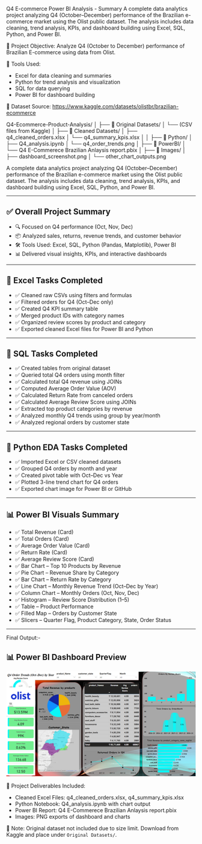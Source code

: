 
Q4 E-commerce Power BI Analysis - Summary
A complete data analytics project analyzing Q4 (October–December) performance of the Brazilian e-commerce market using the Olist public dataset.
The analysis includes data cleaning, trend analysis, KPIs, and dashboard building using Excel, SQL, Python, and Power BI.

🔹 Project Objective:
Analyze Q4 (October to December) performance of Brazilian E-commerce using data from Olist.

🔹 Tools Used:
- Excel for data cleaning and summaries
- Python for trend analysis and visualization
- SQL for data querying
- Power BI for dashboard building

🔹 Dataset Source:
https://www.kaggle.com/datasets/olistbr/brazilian-ecommerce


Q4-Ecommerce-Product-Analysis/
│
├── 📁 Original Datasets/
│   └── (CSV files from Kaggle)
│
├── 📁 Cleaned Datasets/
│   ├── q4_cleaned_orders.xlsx
│   └── q4_summary_kpis.xlsx
│
│
├── 📁 Python/
│   ├── Q4_analysis.ipynb
│   └── q4_order_trends.png
│
├── 📁 PowerBI/
│   └── Q4 E-Commerece Brazilian Anlaysis report.pbix
│
├── 📁 Images/
│   ├── dashboard_screenshot.png
│   └── other_chart_outputs.png

 
A complete data analytics project analyzing Q4 (October–December) performance of the Brazilian e-commerce market using the Olist public dataset. The analysis includes data cleaning, trend analysis, KPIs, and dashboard building using Excel, SQL, Python, and Power BI.

---

## ✅ Overall Project Summary

- 🔍 Focused on Q4 performance (Oct, Nov, Dec)  
- 📦 Analyzed sales, returns, revenue trends, and customer behavior  
- 🛠 Tools Used: Excel, SQL, Python (Pandas, Matplotlib), Power BI  
- 📊 Delivered visual insights, KPIs, and interactive dashboards  

---

## 📘 Excel Tasks Completed

- ✅ Cleaned raw CSVs using filters and formulas  
- ✅ Filtered orders for Q4 (Oct–Dec only)  
- ✅ Created Q4 KPI summary table  
- ✅ Merged product IDs with category names  
- ✅ Organized review scores by product and category  
- ✅ Exported cleaned Excel files for Power BI and Python  

---

## 🧾 SQL Tasks Completed

- ✅ Created tables from original dataset  
- ✅ Queried total Q4 orders using month filter  
- ✅ Calculated total Q4 revenue using JOINs  
- ✅ Computed Average Order Value (AOV)  
- ✅ Calculated Return Rate from canceled orders  
- ✅ Calculated Average Review Score using JOINs  
- ✅ Extracted top product categories by revenue  
- ✅ Analyzed monthly Q4 trends using group by year/month   
- ✅ Analyzed regional orders by customer state  

---

## 🐍 Python EDA Tasks Completed

- ✅ Imported Excel or CSV cleaned datasets  
- ✅ Grouped Q4 orders by month and year  
- ✅ Created pivot table with Oct–Dec vs Year  
- ✅ Plotted 3-line trend chart for Q4 orders  
- ✅ Exported chart image for Power BI or GitHub  

---

## 📊 Power BI Visuals Summary

- ✅ Total Revenue (Card)  
- ✅ Total Orders (Card)  
- ✅ Average Order Value (Card)  
- ✅ Return Rate (Card)  
- ✅ Average Review Score (Card)  
- ✅ Bar Chart – Top 10 Products by Revenue  
- ✅ Pie Chart – Revenue Share by Category  
- ✅ Bar Chart – Return Rate by Category  
- ✅ Line Chart – Monthly Revenue Trend (Oct–Dec by Year)  
- ✅ Column Chart – Monthly Orders (Oct, Nov, Dec)  
- ✅ Histogram – Review Score Distribution (1–5)  
- ✅ Table – Product Performance  
- ✅ Filled Map – Orders by Customer State  
- ✅ Slicers – Quarter Flag, Product Category, State, Order Status  

---

Final Output:-
## 📊 Power BI Dashboard Preview

![Q4 Dashboard](images/Q4%20E-Commerece%20Brazilian%20Anlaysis%20report.png)


🔹 Project Deliverables Included:
- Cleaned Excel Files: q4_cleaned_orders.xlsx, q4_summary_kpis.xlsx
- Python Notebook: Q4_analysis.ipynb with chart output
- Power BI Report: Q4 E-Commerece Brazilian Anlaysis report.pbix
- Images: PNG exports of dashboard and charts

🔹 Note:
Original dataset not included due to size limit. Download from Kaggle and place under `Original Datasets/`.

